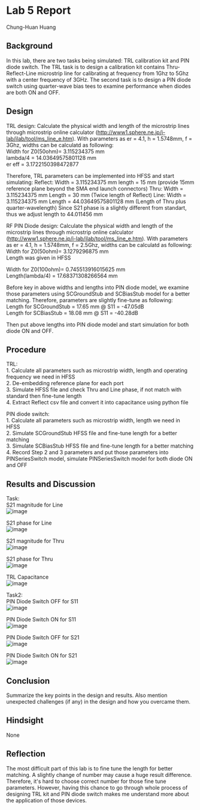 # Lab 5 Report
Chung-Huan Huang 

## Background
In this lab, there are two tasks being simulated: TRL calibration kit and PIN diode switch. The TRL task is to design a calibration kit contains Thru-Reflect-Line microstrip line for calibrating at frequency from 1Ghz to 5Ghz with a center frequency of 3GHz. The second task is to design a PIN diode switch using quarter-wave bias tees to examine performance when diodes are both ON and OFF.

## Design
TRL design:
Calculate the physical width and length of the microstrip lines through microstrip online calculator (http://www1.sphere.ne.jp/i-lab/ilab/tool/ms_line_e.htm). With parameters as er = 4.1, h = 1.5748mm, f = 3Ghz, widths can be calculatd as following: <br>
  Width for Z0(50ohm)= 3.115234375 mm <br>
  lambda/4 = 14.03649575801128 mm<br>
  er eff   = 3.1722150398472877 <br>

Therefore, TRL parameters can be implemented into HFSS and start simulating:
Reflect: Width = 3.115234375 mm 
	 length = 15 mm (provide 15mm reference plane beyond the SMA end launch connectors)
Thru: Width = 3.115234375 mm 
      Length = 30 mm (Twice length of Reflect)
Line: Width = 3.115234375 mm 
      Length = 44.03649575801128 mm (Length of Thru plus quarter-wavelength)
Since S21 phase is a slightly different from standart, thus we adjust length to 44.011456 mm

RF PIN Diode design:
Calculate the physical width and length of the microstrip lines through microstrip online calculator (http://www1.sphere.ne.jp/i-lab/ilab/tool/ms_line_e.htm). With parameters as er = 4.1, h = 1.5748mm, f = 2.5Ghz, widths can be calculatd as following: <br>
  Width for Z0(50ohm)= 3.1279296875 mm <br>
  Length was given in HFSS<br>

  Width for Z0(100ohm)= 0.745513916015625 mm <br>
  Length(lambda/4) = 17.68371308266564 mm <br>

Before key in above widths and lengths into PIN diode model, we examine those parameters using SCGroundStub and SCBiasStub model for a better matching. Therefore, parameters are slightly fine-tune as following:<br>
  Length for SCGroundStub = 17.65 mm @   S11 = -47.05dB <br>
  Length for SCBiasStub = 18.08 mm @   S11 = -40.28dB <br>

Then put above lengths into PIN diode model and start simulation for both diode ON and OFF.<br>


## Procedure
TRL:<br>
	1. Calculate all parameters such as microstrip width, length and operating frequency we need in HFSS <br>
	2. De-embedding reference plane for each port<br>
	3. Simulate HFSS file and check Thru and Line phase, if not match with standard then fine-tune length<br>
	4. Extract Reflect csv file and convert it into capacitance using python file<br>

PIN diode switch:<br>
	1. Calculate all parameters such as microstrip width, length we need in HFSS <br>
	2. Simulate SCGroundStub HFSS file and fine-tune length for a better matching <br>
	3. Simulate SCBiasStub HFSS file and fine-tune length for a better matching <br>
	4. Record Step 2 and 3 parameters and put those parameters into PINSeriesSwitch model, simulate PINSeriesSwitch model for both diode ON and OFF <br>

## Results and Discussion

Task:<br>
S21 magnitude for Line<br>
![image](https://github.com/CourseReps/ECEN452-Spring2016/blob/master/Students/tim721w/Lab5/S21_Line_dB.png)<br>

S21 phase for Line<br>
![image](https://github.com/CourseReps/ECEN452-Spring2016/blob/master/Students/tim721w/Lab5/S21_Line_Phase.png)<br>

S21 magnitude for Thru<br>
![image](https://github.com/CourseReps/ECEN452-Spring2016/blob/master/Students/tim721w/Lab5/S21_Thru_dB.png)<br>

S21 phase for Thru<br>
![image](https://github.com/CourseReps/ECEN452-Spring2016/blob/master/Students/tim721w/Lab5/S21_Thru_Phase.png)<br>

TRL Capacitance<br>
![image](https://github.com/CourseReps/ECEN452-Spring2016/blob/master/Students/tim721w/Lab5/TRL_Capacitance.png)<br>

Task2:<br>
PIN Diode Switch OFF for S11<br>
![image](https://github.com/CourseReps/ECEN452-Spring2016/blob/master/Students/tim721w/Lab5/PIN_Diode_OFF_S11.png)<br>

PIN Diode Switch ON for S11<br>
![image](https://github.com/CourseReps/ECEN452-Spring2016/blob/master/Students/tim721w/Lab5/PIN_Diode_ON_S11.png)<br>

PIN Diode Switch OFF for S21<br>
![image](https://github.com/CourseReps/ECEN452-Spring2016/blob/master/Students/tim721w/Lab5/PIN_Diode_OFF_S21.png)<br>

PIN Diode Switch ON for S21<br>
![image](https://github.com/CourseReps/ECEN452-Spring2016/blob/master/Students/tim721w/Lab5/PIN_Diode_ON_S21.png)<br>

## Conclusion
Summarize the key points in the design and results. Also mention unexpected challenges (if any) in the design and how you overcame them. 

## Hindsight
None

## Reflection
The most difficult part of this lab is to fine tune the length for better matching. A slightly change of number may cause a huge result difference. Therefore, it's hard to choose correct number for those fine tune parameters. However, having this chance to go through whole process of designing TRL kit and PIN diode switch makes me understand more about the application of those devices. 
